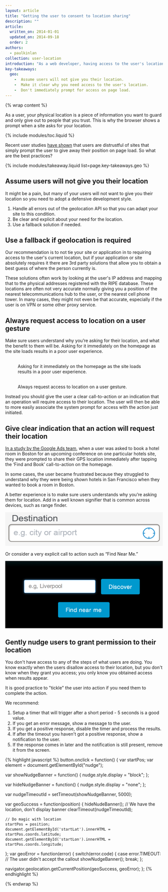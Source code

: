 ```yaml
---
layout: article
title: "Getting the user to consent to location sharing"
description: ""
article:
  written_on: 2014-01-01
  updated_on: 2014-09-18
  order: 2
authors:
  - paulkinlan
collection: user-location
introduction: "As a web developer, having access to the user's location opens up a huge number of possibilities such as advanced filtering, pinpointing the user on a map, and offering pro-active suggestions on things the user can do based on their current position."
key-takeaways:
  geo: 
    -  Assume users will not give you their location.
    -  Make it clear why you need access to the user's location.
    -  Don't immediately prompt for access on page load.
---
```


{% wrap content %}

As a user, your physical location is a piece of information you want to
guard and only give out to people that you trust.  This is why the browser
shows a prompt when a site asks for your location.

{% include modules/toc.liquid %}

Recent user studies <a href="http://static.googleusercontent.com/media/www.google.com/en/us/intl/ALL_ALL/think/multiscreen/pdf/multi-screen-moblie-whitepaper_research-studies.pdf">have shown</a> that
users are distrustful of sites that simply prompt the user to give away their
position on page load. So what are the best practices?

{% include modules/takeaway.liquid list=page.key-takeaways.geo %}

## Assume users will not give you their location

It might be a pain, but many of your users will not want to give you their
location so you need to adopt a defensive development style.

1.  Handle all errors out of the geolocation API so that you can adapt your
    site to this condition.
2.  Be clear and explicit about your need for the location.
3.  Use a fallback solution if needed.

## Use a fallback if geolocation is required

Our recommendation is to not tie your site or application in to requiring
access to the user's current location, but  if your application or site
absolutely requires it there are 3rd party solutions that allow you to obtain
a best guess of where the person currently is.

These solutions often work by looking at the user's IP address and mapping that
to the physical addresses registered with the RIPE database.  These locations
are often not very accurate normally giving you a position of the nearest
telecommunications hub to the user, or the nearest cell phone tower.  In many
cases, they might not even be that accurate, especially if the user is on VPN
or some other proxy service.

## Always request access to location on a user gesture

Make sure users understand why you’re asking for their location, and what
the benefit to them will be.  Asking for it immediately on the homepage as 
the site loads results in a poor user experience.

<div class="clear g-wide--pull-1">
  <div class="g--half">
    <figure class="fluid">
      <img src="images/sw-navigation-bad.png" srcset="images/sw-navigation-bad.png 1x, images/sw-navigation-bad-2x.png 2x" alt="">
      <figcaption>Asking for it immediately on the homepage as the site loads results in a poor user experience.</figcaption>
    </figure>
  </div>
  <div class="g--half g--last">
    <figure class="fluid">
      <img src="images/sw-navigation-good.png" srcset="images/sw-navigation-good.png 1x, images/sw-navigation-good-2x.png 2x" alt="">
      <figcaption>Always request access to location on a user gesture.</figcaption>
      </figure>
  </div>
</div>

Instead you should give the user a clear call-to-action or an indication that
an operation will require access to their location.  The user will then be able
to more easily associate the system prompt for access with the action
just initiated.

## Give clear indication that an action will request their location

<a href="http://static.googleusercontent.com/media/www.google.com/en/us/intl/ALL_ALL/think/multiscreen/pdf/multi-screen-moblie-whitepaper_research-studies.pdf">In a study by the Google Ads team</a>, when a user was asked to book a hotel room in Boston for an upcoming conference on one particular hotels site, they were prompted to share their GPS location immediately after tapping the ‘Find and Book’ call-to-action on the homepage.

In some cases, the user became frustrated because they struggled to understand why
they were being shown hotels in San Francisco when they wanted to book a room in
Boston.

A better experience is to make sure users understands why you’re asking
them for location. Add in a well known signifier that is common across
devices, such as range finder.

<img src="images/indication.png">

Or consider a very explicit call to action such as “Find Near Me.”

<img src="images/nearme.png">

## Gently nudge users to grant permission to their location

You don't have access to any of the steps of what users are doing.  You know exactly
when the users disallow access to their location, but you don't know
when they grant you access; you only know you obtained access when results appear.

It is good practice to "tickle" the user into action if you need them to complete the action.

We recommend: 

1.  Setup a timer that will trigger after a short period - 5 seconds is a good value.
2.  If you get an error message, show a message to the user.
3.  If you get a positive response, disable the timer and process the results.
4.  If after the timeout you haven't got a positive response, show a notification to the user.
5.  If the response comes in later and the notification is still present, remove it from the screen.

{% highlight javascript %}
button.onclick = function() {
  var startPos;
  var element = document.getElementById("nudge");

  var showNudgeBanner = function() {
    nudge.style.display = "block";
  };

  var hideNudgeBanner = function() {
    nudge.style.display = "none";
  };

  var nudgeTimeoutId = setTimeout(showNudgeBanner, 5000);

  var geoSuccess = function(position) {
    hideNudeBanner();
    // We have the location, don't display banner
    clearTimeout(nudgeTimeoutId); 

    // Do magic with location
    startPos = position;
    document.getElementById('startLat').innerHTML = startPos.coords.latitude;
    document.getElementById('startLon').innerHTML = startPos.coords.longitude;
  };
  var geoError = function(error) {
    switch(error.code) {
      case error.TIMEOUT:
        // The user didn't accept the callout
        showNudgeBanner();
        break;
  };

  navigator.geolocation.getCurrentPosition(geoSuccess, geoError);
};
{% endhighlight %}

{% endwrap %}
